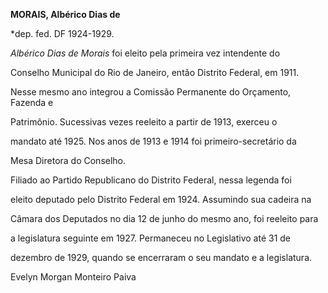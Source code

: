 **MORAIS, Albérico Dias de**



\*dep. fed. DF 1924-1929.



*Albérico Dias de Morais* foi eleito pela primeira vez intendente do

Conselho Municipal do Rio de Janeiro, então Distrito Federal, em 1911.

Nesse mesmo ano integrou a Comissão Permanente do Orçamento, Fazenda e

Patrimônio. Sucessivas vezes reeleito a partir de 1913, exerceu o

mandato até 1925. Nos anos de 1913 e 1914 foi primeiro-secretário da

Mesa Diretora do Conselho.



Filiado ao Partido Republicano do Distrito Federal, nessa legenda foi

eleito deputado pelo Distrito Federal em 1924. Assumindo sua cadeira na

Câmara dos Deputados no dia 12 de junho do mesmo ano, foi reeleito para

a legislatura seguinte em 1927. Permaneceu no Legislativo até 31 de

dezembro de 1929, quando se encerraram o seu mandato e a legislatura.



Evelyn Morgan Monteiro Paiva




